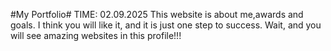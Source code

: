 #My Portfolio# 
TIME: 02.09.2025
This website is about me,awards and goals. I think you will like it, and it is just one step to success. Wait, and you will see amazing websites in this profile!!!
